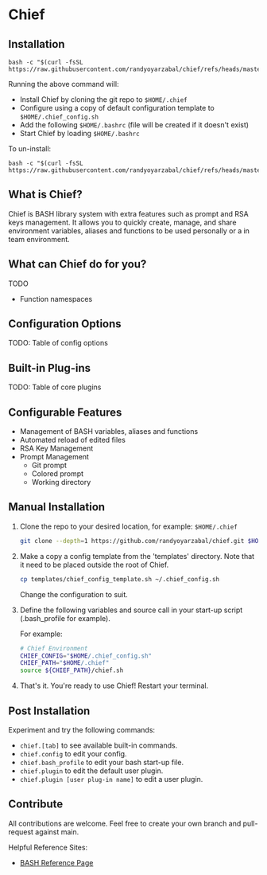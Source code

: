 # Chief

## Installation

```shell
bash -c "$(curl -fsSL https://raw.githubusercontent.com/randyoyarzabal/chief/refs/heads/master/tools/install.sh)"
```

Running the above command will:

- Install Chief by cloning the git repo to `$HOME/.chief`
- Configure using a copy of default configuration template to `$HOME/.chief_config.sh`
- Add the following `$HOME/.bashrc` (file will be created if it doesn't exist)
- Start Chief by loading `$HOME/.bashrc`

To un-install:

```shell
bash -c "$(curl -fsSL https://raw.githubusercontent.com/randyoyarzabal/chief/refs/heads/master/tools/uninstall.sh)"
```

## What is Chief?

Chief is BASH library system with extra features such as prompt and RSA keys management.  It allows you to quickly create, manage, and share environment variables, aliases and functions to be used personally or a in team environment.

## What can Chief do for you?

TODO

- Function namespaces

## Configuration Options

TODO: Table of config options

## Built-in Plug-ins

TODO: Table of core plugins

## Configurable Features

- Management of BASH variables, aliases and functions
- Automated reload of edited files
- RSA Key Management
- Prompt Management
  - Git prompt
  - Colored prompt
  - Working directory

## Manual Installation

1. Clone the repo to your desired location, for example: `$HOME/.chief`

    ```bash
    git clone --depth=1 https://github.com/randyoyarzabal/chief.git $HOME/.chief
    ```

2. Make a copy a config template from the 'templates' directory. Note that it need to be placed outside the root of Chief.

    ```bash
    cp templates/chief_config_template.sh ~/.chief_config.sh
    ```

    Change the configuration to suit.

3. Define the following variables and source call in your start-up script (.bash_profile for example).

    For example:

    ```bash
    # Chief Environment
    CHIEF_CONFIG="$HOME/.chief_config.sh"                                                                                                          
    CHIEF_PATH="$HOME/.chief"
    source ${CHIEF_PATH}/chief.sh
    ```

4. That's it. You're ready to use Chief! Restart your terminal.

## Post Installation

Experiment and try the following commands:

- `chief.[tab]` to see available built-in commands.
- `chief.config` to edit your config.
- `chief.bash_profile` to edit your bash start-up file.
- `chief.plugin` to edit the default user plugin.
- `chief.plugin [user plug-in name]` to edit a user plugin.

## Contribute

All contributions are welcome. Feel free to create your own branch and pull-request against main.

Helpful Reference Sites:

- [BASH Reference Page](https://www.gnu.org/software/bash/manual/bash.html)
